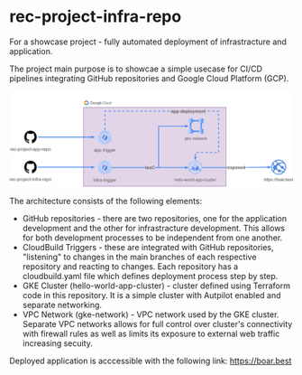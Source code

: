 # rec-project-infra-repo
For a showcase project - fully automated deployment of infrastracture and application.

The project main purpose is to showcae a simple usecase for CI/CD pipelines integrating GitHub repositories and Google Cloud Platform (GCP).

![architecture diagram](https://github.com/MadHolm/rec-project-infra-repo/blob/main/Project-diagram.drawio.png?raw=true)

The architecture consists of the following elements:
- GitHub repositories - there are two repositories, one for the application development and the other for infrastracture development. This allows for both development processes to be independent from one another.
- CloudBuild Triggers - these are integrated with GitHub repositories, "listening" to changes in the main branches of each respective repository and reacting to changes. Each repository has a cloudbuild.yaml file which defines deployment process step by step.
- GKE Cluster (hello-world-app-cluster) - cluster defined using Terraform code in this repository. It is a simple cluster with Autpilot enabled and separate networking.
- VPC Network (gke-network) - VPC network used by the GKE cluster. Separate VPC networks allows for full control over cluster's connectivity with firewall rules as well as limits its exposure to external web traffic increasing secuity.

Deployed application is acccessible with the following link: https://boar.best 
